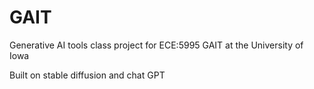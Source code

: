 # GAIT
Generative AI tools class project for ECE:5995 GAIT at the University of Iowa

Built on stable diffusion and chat GPT
